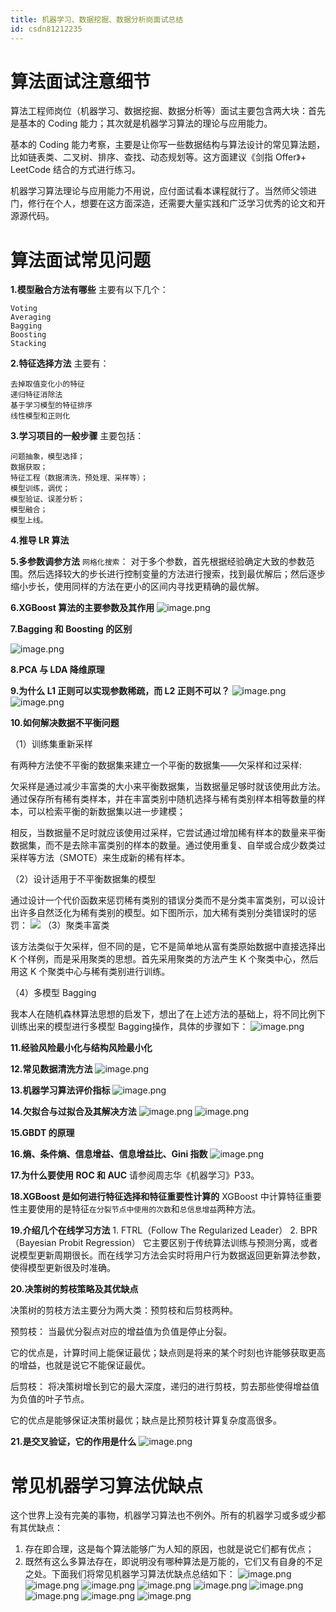 ```yaml
---
title: 机器学习、数据挖掘、数据分析岗面试总结
id: csdn81212235
---
```


# 算法面试注意细节

算法工程师岗位（机器学习、数据挖掘、数据分析等）面试主要包含两大块：首先是基本的 Coding 能力；其次就是机器学习算法的理论与应用能力。

基本的 Coding 能力考察，主要是让你写一些数据结构与算法设计的常见算法题，比如链表类、二叉树、排序、查找、动态规划等。这方面建议《剑指 Offer》+ LeetCode 结合的方式进行练习。

机器学习算法理论与应用能力不用说，应付面试看本课程就行了。当然师父领进门，修行在个人，想要在这方面深造，还需要大量实践和广泛学习优秀的论文和开源源代码。

# 算法面试常见问题

**1.模型融合方法有哪些**
主要有以下几个：

```
Voting
Averaging
Bagging
Boosting
Stacking
```

**2.特征选择方法**
主要有：

```
去掉取值变化小的特征
递归特征消除法
基于学习模型的特征排序
线性模型和正则化
```

**3.学习项目的一般步骤**
主要包括：

```
问题抽象，模型选择；
数据获取；
特征工程（数据清洗，预处理、采样等）；
模型训练，调优；
模型验证、误差分析；
模型融合；
模型上线。
```

**4.推导 LR 算法**

**5.多参数调参方法**
`网格化搜索`： 对于多个参数，首先根据经验确定大致的参数范围。然后选择较大的步长进行控制变量的方法进行搜索，找到最优解后；然后逐步缩小步长，使用同样的方法在更小的区间内寻找更精确的最优解。

**6.XGBoost 算法的主要参数及其作用**
![image.png](../img/1826e5c22ad3dd6c64583aa80c8c2f13.png)

**7.Bagging 和 Boosting 的区别**

![image.png](../img/518e072088cbcee08cdb740e78f5a2b8.png)

**8.PCA 与 LDA 降维原理**

**9.为什么 L1 正则可以实现参数稀疏，而 L2 正则不可以？**
![image.png](../img/f61c0021b3cb7186d4034ce0978e4d74.png)
![image.png](../img/36c184b76a6ebef1273b1a5ff37f594f.png)

**10.如何解决数据不平衡问题**

（1）训练集重新采样

有两种方法使不平衡的数据集来建立一个平衡的数据集——欠采样和过采样:

欠采样是通过减少丰富类的大小来平衡数据集，当数据量足够时就该使用此方法。通过保存所有稀有类样本，并在丰富类别中随机选择与稀有类别样本相等数量的样本，可以检索平衡的新数据集以进一步建模；

相反，当数据量不足时就应该使用过采样，它尝试通过增加稀有样本的数量来平衡数据集，而不是去除丰富类别的样本的数量。通过使用重复、自举或合成少数类过采样等方法（SMOTE）来生成新的稀有样本。

（2）设计适用于不平衡数据集的模型

通过设计一个代价函数来惩罚稀有类别的错误分类而不是分类丰富类别，可以设计出许多自然泛化为稀有类别的模型。如下图所示，加大稀有类别分类错误时的惩罚：
![](../img/a8ab8aa4f00715c4fa9f8a3755ad7c00.png)
（3）聚类丰富类

该方法类似于欠采样，但不同的是，它不是简单地从富有类原始数据中直接选择出 K 个样例，而是采用聚类的思想。首先采用聚类的方法产生 K 个聚类中心，然后用这 K 个聚类中心与稀有类别进行训练。

（4）多模型 Bagging

我本人在随机森林算法思想的启发下，想出了在上述方法的基础上，将不同比例下训练出来的模型进行多模型 Bagging操作，具体的步骤如下：
![image.png](../img/968f133cd15061bc4e801ca2c20b04b7.png)

**11.经验风险最小化与结构风险最小化**

**12.常见数据清洗方法**
![image.png](../img/05b8144c19e0e58e5051b8a4fccc5dd5.png)

**13.机器学习算法评价指标**
![image.png](../img/90375872a02cff40811159d8d42ab472.png)

**14.欠拟合与过拟合及其解决方法**
![image.png](../img/5760ba742f0fb49ece468b5c9e25ff04.png)
![image.png](../img/ab65ee8b9e793c7e5b8b049f3feca452.png)

**15.GBDT 的原理**

**16.熵、条件熵、信息增益、信息增益比、Gini 指数**
![image.png](../img/39b5b0f844ad94f788e8ac0d5c62ced5.png)

**17.为什么要使用 ROC 和 AUC**
请参阅周志华《机器学习》P33。

**18.XGBoost 是如何进行特征选择和特征重要性计算的**
XGBoost 中计算特征重要性主要使用的是特征`在分裂节点中使用的次数`和`总信息增益`两种方法。

**19.介绍几个在线学习方法**
1\. FTRL（Follow The Regularized Leader）
2\. BPR（Bayesian Probit Regression）
它主要区别于传统算法训练与预测分离，或者说模型更新周期很长。而在线学习方法会实时将用户行为数据返回更新算法参数，使得模型更新很及时准确。

**20.决策树的剪枝策略及其优缺点**

决策树的剪枝方法主要分为两大类：预剪枝和后剪枝两种。

预剪枝： 当最优分裂点对应的增益值为负值是停止分裂。

它的优点是，计算时间上能保证最优；缺点则是将来的某个时刻也许能够获取更高的增益，也就是说它不能保证最优。

后剪枝： 将决策树增长到它的最大深度，递归的进行剪枝，剪去那些使得增益值为负值的叶子节点。

它的优点是能够保证决策树最优；缺点是比预剪枝计算复杂度高很多。

**21.是交叉验证，它的作用是什么**
![image.png](../img/6b96be2f61c7cc855ca56a70a92dc199.png)

# 常见机器学习算法优缺点

这个世界上没有完美的事物，机器学习算法也不例外。所有的机器学习或多或少都有其优缺点：

1.  存在即合理，这是每个算法能够广为人知的原因，也就是说它们都有优点；
2.  既然有这么多算法存在，即说明没有哪种算法是万能的，它们又有自身的不足之处。下面我们将常见机器学习算法优缺点总结如下：
    ![image.png](../img/f50d4b6515f83fdb20ba5c1f19b3960a.png)
    ![image.png](../img/9c719b08ec0442fbd58c74e556a887f7.png)
    ![image.png](../img/9afc50532db9154c3c5086fb8ae23727.png)
    ![image.png](../img/60e622849031d46a6634abd9ac3d97c9.png)
    ![image.png](../img/d3092b1c7a3f14e73fa8e6a85d4e3414.png)
    ![image.png](../img/57962c94d1cf5787a14cfb241450dab9.png)
    ![image.png](../img/e4fca4a9b7c528287052b834421196ae.png)
    ![image.png](../img/386fd53f0c9532db05ecdbca66b7bdf1.png)
    ![image.png](../img/1858ecb78155d9ecc0ba5ed05c7b06ca.png)